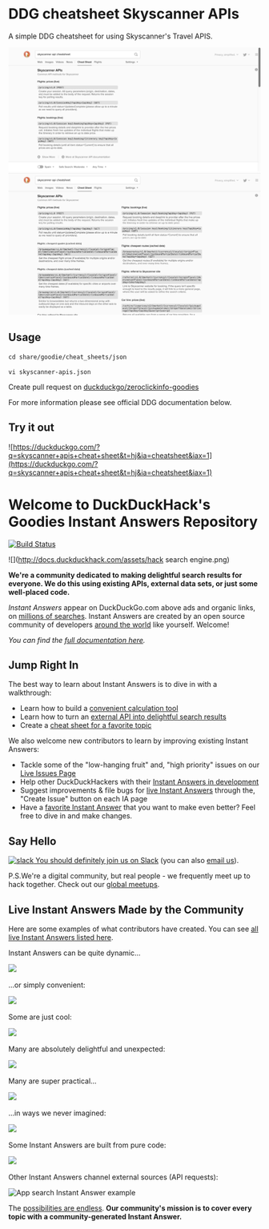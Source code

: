 # DDG cheatsheet Skyscanner APIs

A simple DDG cheatsheet for using Skyscanner's Travel APIS.

![Screenshot of the DDG cheatsheet for Skyscanner's APIs](/images/DDG_cheatsheet1.png)
![Screenshot of the DDG cheatsheet for Skyscanner's APIs](/images/DDG_cheatsheet2.png)

## Usage

```shell
cd share/goodie/cheat_sheets/json
```

```shell
vi skyscanner-apis.json
```

Create pull request on [duckduckgo/zeroclickinfo-goodies](https://github.com/duckduckgo/zeroclickinfo-goodies) 

For more information please see official DDG documentation below.

## Try it out

![https://duckduckgo.com/?q=skyscanner+apis+cheat+sheet&t=hj&ia=cheatsheet&iax=1](https://duckduckgo.com/?q=skyscanner+apis+cheat+sheet&t=hj&ia=cheatsheet&iax=1)


# Welcome to DuckDuckHack's Goodies Instant Answers Repository

[![Build Status](https://travis-ci.org/duckduckgo/zeroclickinfo-goodies.png?branch=master)](https://travis-ci.org/duckduckgo/zeroclickinfo-goodies)

![](http://docs.duckduckhack.com/assets/hack search engine.png)

**We're a community dedicated to making delightful search results for everyone. We do this using existing APIs, external data sets, or just some well-placed code.**

*Instant Answers* appear on DuckDuckGo.com above ads and organic links, on [millions of searches](https://duckduckgo.com/traffic.html). Instant Answers are created by an open source community of developers [around the world](http://duckduckgo.meetup.com/) like yourself. Welcome!

*You can find the [full documentation here](http://docs.duckduckhack.com).*

## Jump Right In

The best way to learn about Instant Answers is to dive in with a walkthrough:

- Learn how to build a [convenient calculation tool](http://docs.duckduckhack.com/walkthroughs/calculation.html)
- Learn how to turn an [external API into delightful search results](http://docs.duckduckhack.com/walkthroughs/forum-lookup.html)
- Create a [cheat sheet for a favorite topic](http://docs.duckduckhack.com/walkthroughs/programming-syntax.html)

We also welcome new contributors to learn by improving existing Instant Answers:

- Tackle some of the "low-hanging fruit" and, "high priority" issues on our [Live Issues Page](https://duck.co/ia/dev/issues?tag=lowhangingfruit)
- Help other DuckDuckHackers with their [Instant Answers in development](https://duck.co/ia/dev/pipeline)
- Suggest improvements & file bugs for [live Instant Answers](https://duck.co/ia) through the, "Create Issue" button on each IA page
- Have a [favorite Instant Answer](http://duck.co/ia) that you want to make even better? Feel free to dive in and make changes.


## Say Hello

[![slack](http://docs.duckduckhack.com/assets/slack.png) You should definitely join us on Slack](https://quackslack.herokuapp.com) (you can also [email us](mailto:open@duckduckgo.com)).

P.S.We're a digital community, but real people - we frequently meet up to hack together. Check out our [global meetups](http://duckduckgo.meetup.com/).

## Live Instant Answers Made by the Community

Here are some examples of what contributors have created. You can see [all live Instant Answers listed here](https://duck.co/ia).

Instant Answers can be quite dynamic...

![](http://docs.duckduckhack.com/assets/parking_ny.png)

...or simply convenient:

![](http://docs.duckduckhack.com/assets/sales_tax.png)

Some are just cool: 

![](http://docs.duckduckhack.com/assets/heads_tails.png)

Many are absolutely delightful and unexpected:

![](http://docs.duckduckhack.com/assets/bpm_ms.png)

Many are super practical...

![](http://docs.duckduckhack.com/assets/air_quality.png)

...in ways we never imagined:

![](http://docs.duckduckhack.com/assets/blue_pill.png)

Some Instant Answers are built from pure code:

![](http://docs.duckduckhack.com/assets/url_encode.png)

Other Instant Answers channel external sources (API requests):

![App search Instant Answer example](http://docs.duckduckhack.com/assets/app_search_example.png)

The [possibilities are endless](https://duck.co/ia). **Our community's mission is to cover every topic with a community-generated Instant Answer.**
